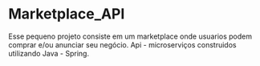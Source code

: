 # Marketplace_API
Esse pequeno projeto consiste em um marketplace onde usuarios podem comprar e/ou anunciar seu negócio. Api - microserviços construidos utilizando Java - Spring. 
